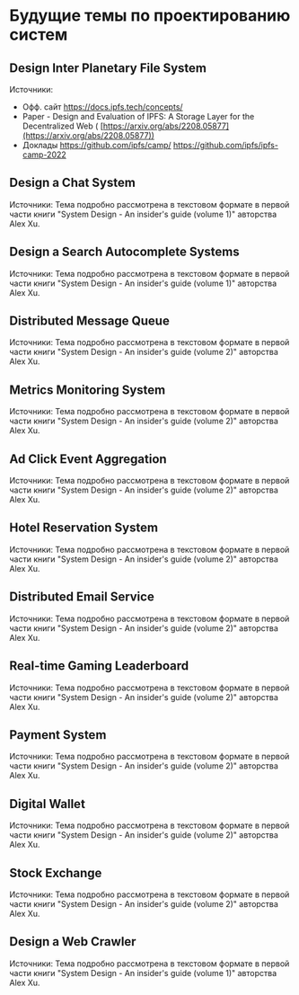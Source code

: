 # Будущие темы по проектированию систем

## Design Inter Planetary File System 

Источники:  
- Офф. сайт https://docs.ipfs.tech/concepts/
- Paper - Design and Evaluation of IPFS: A Storage Layer for the Decentralized Web ( [https://arxiv.org/abs/2208.05877](https://arxiv.org/abs/2208.05877))
- Доклады https://github.com/ipfs/camp/  https://github.com/ipfs/ipfs-camp-2022

## Design a Chat System 

Источники: Тема подробно рассмотрена в текстовом формате в первой части книги "System Design - An insider's guide (volume 1)" авторства Alex Xu.

## Design a Search Autocomplete Systems

Источники: Тема подробно рассмотрена в текстовом формате в первой части книги "System Design - An insider's guide (volume 1)" авторства Alex Xu.

## Distributed Message Queue

Источники: Тема подробно рассмотрена в текстовом формате в первой части книги "System Design - An insider's guide (volume 2)" авторства Alex Xu.

## Metrics Monitoring System

Источники: Тема подробно рассмотрена в текстовом формате в первой части книги "System Design - An insider's guide (volume 2)" авторства Alex Xu.

## Ad Click Event Aggregation

Источники: Тема подробно рассмотрена в текстовом формате в первой части книги "System Design - An insider's guide (volume 2)" авторства Alex Xu.

## Hotel Reservation System

Источники: Тема подробно рассмотрена в текстовом формате в первой части книги "System Design - An insider's guide (volume 2)" авторства Alex Xu.

## Distributed Email Service

Источники: Тема подробно рассмотрена в текстовом формате в первой части книги "System Design - An insider's guide (volume 2)" авторства Alex Xu.

## Real-time Gaming Leaderboard

Источники: Тема подробно рассмотрена в текстовом формате в первой части книги "System Design - An insider's guide (volume 2)" авторства Alex Xu.

## Payment System

Источники: Тема подробно рассмотрена в текстовом формате в первой части книги "System Design - An insider's guide (volume 2)" авторства Alex Xu.

## Digital Wallet

Источники: Тема подробно рассмотрена в текстовом формате в первой части книги "System Design - An insider's guide (volume 2)" авторства Alex Xu.

## Stock Exchange

Источники: Тема подробно рассмотрена в текстовом формате в первой части книги "System Design - An insider's guide (volume 2)" авторства Alex Xu.

## Design a Web Crawler

Источники: Тема подробно рассмотрена в текстовом формате в первой части книги "System Design - An insider's guide (volume 1)" авторства Alex Xu.